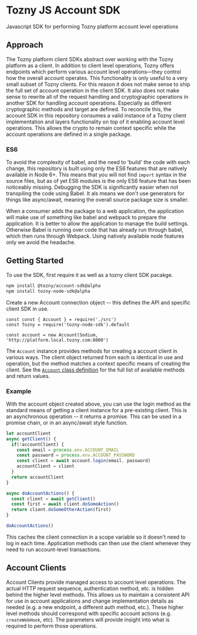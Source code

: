# Tozny JS Account SDK

Javascript SDK for performing Tozny platform account level operations

## Approach

The Tozny platform client SDKs abstract over working with the Tozny platform as a client. In addition to client level operations, Tozny offers endpoints which perform various account level operations—they control how the overall account operates. This functionality is only useful to a very small subset of Tozny clients. For this reason it does not make sense to ship the full set of account operation in the client SDK. It also does not make sense to rewrite all of the request handling and cryptographic operations in another SDK for handling account operations. Especially as different cryptographic methods and target are defined. To reconcile this, the account SDK in this repository consumes a valid instance of a Tozny client implementation and layers functionality on top of it enabling account level operations. This allows the crypto to remain context specific while the account operations are defined in a single package.

### ES6

To avoid the complexity of babel, and the need to 'build' the code with each change, this repository is built using only the ES6 features that are natively available in Node 6+. This means that you will not find `import` syntax in the source files, but as of yet ES6 modules is the only ES6 feature that has been noticeably missing. Debugging the SDK is significantly easier when not transpiling the code using Babel. It als means we don't use generators for things like async/await, meaning the overall source package size is smaller.

When a consumer adds the package to a web application, the application will make use of something like babel and webpack to prepare the application. It is better to allow the application to manage the build settings. Otherwise Babel is running over code that has already run through babel, which then runs through Webpack. Using natively available node features only we avoid the headache.

## Getting Started

To use the SDK, first require it as well as a tozny client SDK pacakge.

```bash
npm install @tozny/account-sdk@alpha
npm install tozny-node-sdk@alpha
```

Create a new Account connection object -- this defines the API and specific client SDK in use.

```
const const { Account } = require('./src')
const Tozny = require('tozny-node-sdk').default

const account = new Account(Sodium, 'http://platform.local.tozny.com:8000')
```

The `Account` instance provides methods for creating a account client in various ways. The client object returned from each is identical in use and operation, but the method matches a context specific means of creating the client. See the [`Account` class definition](src/account.js) for the full list of available methods and return values.

### Example

With the account object created above, you can use the login method as the standard means of getting a client instance for a pre-existing client. This is an asynchronous operation -- it returns a promise. This can be used in a promise chain, or in an async/await style function.

```javascript
let accountClient
async getClient() {
  if(!accountClient) {
    const email = process.env.ACCOUNT_EMAIL
    const password = process.env.ACCOUNT_PASSWORD
    const client = await account.login(email, password)
    accountClient = client
  }
  return accountClient
}

async doAccountActions() {
  const client = await getClient()
  const first = await client.doSomeAction()
  return client.doSomeOtherAction(first)
}

doAccountActions()
```

This caches the client connection in a scope variable so it doesn't need to log in each time. Application methods can then use the client whenever they need to run account-level transactions.

## Account Clients

Account Clients provide managed access to account level operations. The actual HTTP request sequence, authentication method, etc. is hidden behind the higher level methods. This allows us to maintain a consistent API for use in account applications and change implementation details as needed (e.g. a new endpoint, a different auth method, etc.). These higher level methods should correspond with specific account actions (e.g. `createWebHook`, etc). The parameters will provide insight into what is required to perform those operations.
